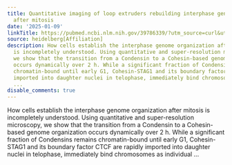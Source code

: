 ```yaml
---
title: Quantitative imaging of loop extruders rebuilding interphase genome architecture
  after mitosis
date: '2025-01-09'
linkTitle: https://pubmed.ncbi.nlm.nih.gov/39786339/?utm_source=curl&utm_medium=rss&utm_campaign=pubmed-2&utm_content=1FakS-2QOkCT8HsMOQP1bCRQ4YzyumYOmxmF0moLsQ3dFB1E9V&fc=20220326224207&ff=20250109170938&v=2.18.0.post9+e462414
source: heidelberg[Affiliation]
description: How cells establish the interphase genome organization after mitosis
  is incompletely understood. Using quantitative and super-resolution microscopy,
  we show that the transition from a Condensin to a Cohesin-based genome organization
  occurs dynamically over 2 h. While a significant fraction of Condensins remains
  chromatin-bound until early G1, Cohesin-STAG1 and its boundary factor CTCF are rapidly
  imported into daughter nuclei in telophase, immediately bind chromosomes as individual
  ...
disable_comments: true
---
```

How cells establish the interphase genome organization after mitosis is incompletely understood. Using quantitative and super-resolution microscopy, we show that the transition from a Condensin to a Cohesin-based genome organization occurs dynamically over 2 h. While a significant fraction of Condensins remains chromatin-bound until early G1, Cohesin-STAG1 and its boundary factor CTCF are rapidly imported into daughter nuclei in telophase, immediately bind chromosomes as individual ...